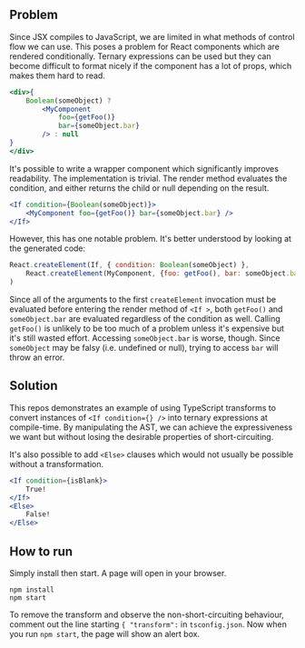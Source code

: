 ## Problem

Since JSX compiles to JavaScript, we are limited in what methods of control flow we can use.
This poses a problem for React components which are rendered conditionally. Ternary expressions can be used but
they can become difficult to format nicely if the component has a lot of props, which makes them hard to read.

```jsx
<div>{
    Boolean(someObject) ?
        <MyComponent
            foo={getFoo()}
            bar={someObject.bar}
        /> : null
}
</div>
```

It's possible to write a wrapper component which significantly improves readability. The implementation
is trivial. The render method evaluates the condition, and either returns the child or null depending on the result.

```jsx
<If condition={Boolean(someObject)}>
    <MyComponent foo={getFoo()} bar={someObject.bar} />
</If>
```

However, this has one notable problem. It's better understood by looking at the generated code:

```js
React.createElement(If, { condition: Boolean(someObject) },
    React.createElement(MyComponent, {foo: getFoo(), bar: someObject.bar } })
)
```

Since all of the arguments to the first `createElement` invocation must be evaluated before entering the render
method of `<If >`, both `getFoo()` and `someObject.bar` are evaluated regardless of the condition as well. Calling
`getFoo()` is unlikely to be too much of a problem unless it's expensive but it's still wasted effort. Accessing
`someObject.bar` is worse, though. Since `someObject` may be falsy (i.e. undefined or null), trying to access `bar`
will throw an error.

## Solution

This repos demonstrates an example of using TypeScript transforms to convert instances of `<If condition={} />`
into ternary expressions at compile-time. By manipulating the AST, we can achieve the expressiveness we want but without
losing the desirable properties of short-circuiting.

It's also possible to add `<Else>` clauses which would not usually be possible without a transformation.

```jsx
<If condition={isBlank}>
    True!
</If>
<Else>
    False!
</Else>
```

## How to run

Simply install then start. A page will open in your browser.

```
npm install
npm start
```

To remove the transform and observe the non-short-circuiting behaviour, comment out the line starting `{ "transform":` in 
`tsconfig.json`. Now when you run `npm start`, the page will show an alert box.
